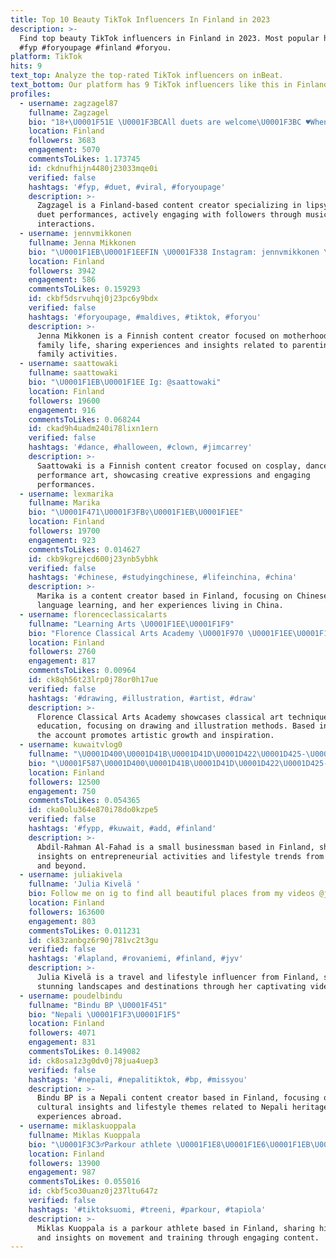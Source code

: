 ```yaml
---
title: Top 10 Beauty TikTok Influencers In Finland in 2023
description: >-
  Find top beauty TikTok influencers in Finland in 2023. Most popular hashtags:
  #fyp #foryoupage #finland #foryou.
platform: TikTok
hits: 9
text_top: Analyze the top-rated TikTok influencers on inBeat.
text_bottom: Our platform has 9 TikTok influencers like this in Finland for you to pitch.
profiles:
  - username: zagzagel87
    fullname: Zagzagel
    bio: "18+\U0001F51E \U0001F3BCAll duets are welcome\U0001F3BC ♥️When I comment, I share ♥️ \U0001F3B5Lipsing/sync\U0001F3B5"
    location: Finland
    followers: 3683
    engagement: 5070
    commentsToLikes: 1.173745
    id: ckdnufhijn4480j23033mqe0i
    verified: false
    hashtags: '#fyp, #duet, #viral, #foryoupage'
    description: >-
      Zagzagel is a Finland-based content creator specializing in lipsyncing and
      duet performances, actively engaging with followers through music-related
      interactions.
  - username: jennvmikkonen
    fullname: Jenna Mikkonen
    bio: "\U0001F1EB\U0001F1EEFIN \U0001F338 Instagram: jennvmikkonen \U0001F338 |23|"
    location: Finland
    followers: 3942
    engagement: 586
    commentsToLikes: 0.159293
    id: ckbf5dsrvuhqj0j23pc6y9bdx
    verified: false
    hashtags: '#foryoupage, #maldives, #tiktok, #foryou'
    description: >-
      Jenna Mikkonen is a Finnish content creator focused on motherhood and
      family life, sharing experiences and insights related to parenting and
      family activities.
  - username: saattowaki
    fullname: saattowaki
    bio: "\U0001F1EB\U0001F1EE Ig: @saattowaki"
    location: Finland
    followers: 19600
    engagement: 916
    commentsToLikes: 0.068244
    id: ckad9h4uadm240i78lixn1ern
    verified: false
    hashtags: '#dance, #halloween, #clown, #jimcarrey'
    description: >-
      Saattowaki is a Finnish content creator focused on cosplay, dance, and
      performance art, showcasing creative expressions and engaging
      performances.
  - username: lexmarika
    fullname: Marika
    bio: "\U0001F471\U0001F3FB‍♀️\U0001F1EB\U0001F1EE"
    location: Finland
    followers: 19700
    engagement: 923
    commentsToLikes: 0.014627
    id: ckb9kgrejcd600j23ynb5ybhk
    verified: false
    hashtags: '#chinese, #studyingchinese, #lifeinchina, #china'
    description: >-
      Marika is a content creator based in Finland, focusing on Chinese culture,
      language learning, and her experiences living in China.
  - username: florenceclassicalarts
    fullname: "Learning Arts \U0001F1EE\U0001F1F9"
    bio: "Florence Classical Arts Academy \U0001F970 \U0001F1EE\U0001F1F9 \U0001F3A8"
    location: Finland
    followers: 2760
    engagement: 817
    commentsToLikes: 0.00964
    id: ck8qh56t23lrp0j78or0h17ue
    verified: false
    hashtags: '#drawing, #illustration, #artist, #draw'
    description: >-
      Florence Classical Arts Academy showcases classical art techniques and
      education, focusing on drawing and illustration methods. Based in Finland,
      the account promotes artistic growth and inspiration.
  - username: kuwaitvlog0
    fullname: "\U0001D400\U0001D41B\U0001D41D\U0001D422\U0001D425-\U0001D411\U0001D41A\U0001D421\U0001D426\U0001D41A\U0001D427 \U0001D400-\U0001D405"
    bio: "\U0001F587\U0001D400\U0001D41B\U0001D41D\U0001D422\U0001D425-\U0001D411\U0001D41A\U0001D421\U0001D426\U0001D41A\U0001D427 \U0001D400\U0001D425-\U0001D405\U0001D41A\U0001D421\U0001D41A\U0001D41D \U0001F48E\U0001D412\U0001D426\U0001D41A\U0001D425\U0001D425 \U0001D401\U0001D42E\U0001D42C\U0001D422\U0001D427\U0001D41E\U0001D42C\U0001D42C\U0001D426\U0001D41A\U0001D427"
    location: Finland
    followers: 12500
    engagement: 750
    commentsToLikes: 0.054365
    id: cka0olu364e870i78do0kzpe5
    verified: false
    hashtags: '#fypp, #kuwait, #add, #finland'
    description: >-
      Abdil-Rahman Al-Fahad is a small businessman based in Finland, sharing
      insights on entrepreneurial activities and lifestyle trends from Kuwait
      and beyond.
  - username: juliakivela
    fullname: 'Julia Kivelä '
    bio: Follow me on ig to find all beautiful places from my videos @julia_kivela
    location: Finland
    followers: 163600
    engagement: 803
    commentsToLikes: 0.011231
    id: ck83zanbgz6r90j781vc2t3gu
    verified: false
    hashtags: '#lapland, #rovaniemi, #finland, #jyv'
    description: >-
      Julia Kivelä is a travel and lifestyle influencer from Finland, showcasing
      stunning landscapes and destinations through her captivating videography.
  - username: poudelbindu
    fullname: "Bindu BP \U0001F451"
    bio: "Nepali \U0001F1F3\U0001F1F5"
    location: Finland
    followers: 4071
    engagement: 831
    commentsToLikes: 0.149082
    id: ck8osa1z3g0dv0j78jua4uep3
    verified: false
    hashtags: '#nepali, #nepalitiktok, #bp, #missyou'
    description: >-
      Bindu BP is a Nepali content creator based in Finland, focusing on
      cultural insights and lifestyle themes related to Nepali heritage and
      experiences abroad.
  - username: miklaskuoppala
    fullname: Miklas Kuoppala
    bio: "\U0001F3C3‍♂️Parkour athlete \U0001F1E8\U0001F1E6\U0001F1EB\U0001F1EE \U0001F47BHelsingin yliopisto\U0001F30D ig @pkmiklas"
    location: Finland
    followers: 13900
    engagement: 987
    commentsToLikes: 0.055016
    id: ckbf5co30uanz0j237ltu647z
    verified: false
    hashtags: '#tiktoksuomi, #treeni, #parkour, #tapiola'
    description: >-
      Miklas Kuoppala is a parkour athlete based in Finland, sharing his skills
      and insights on movement and training through engaging content.
---
```


